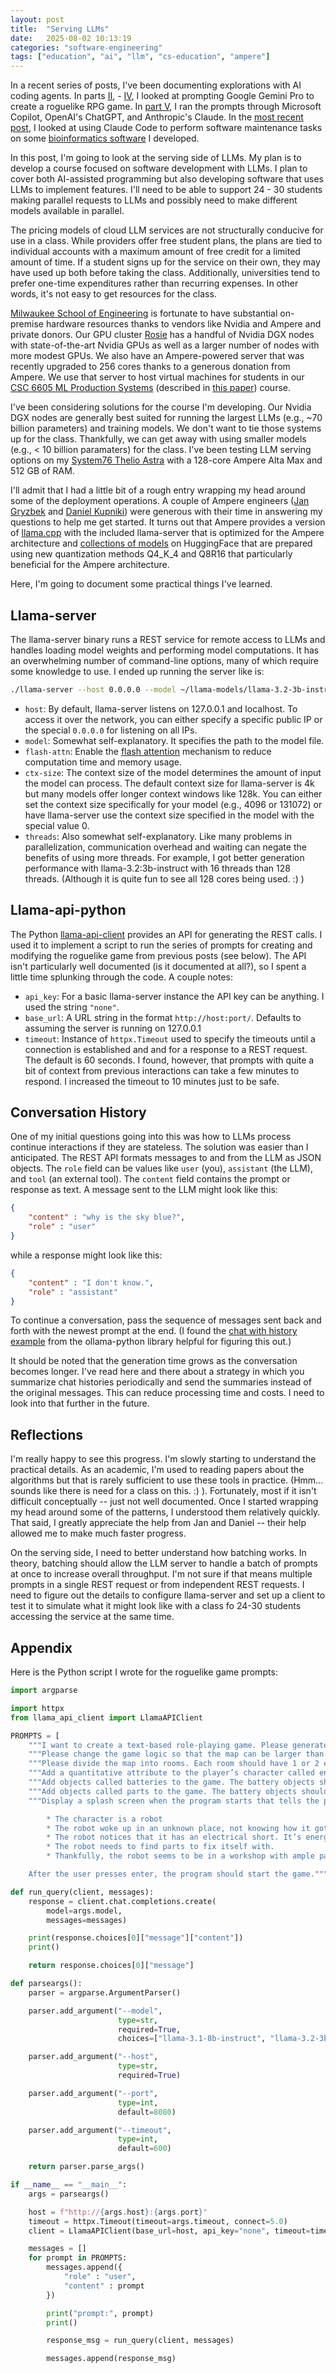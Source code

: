 ```yaml
---
layout: post
title:  "Serving LLMs"
date:   2025-08-02 10:13:19
categories: "software-engineering"
tags: ["education", "ai", "llm", "cs-education", "ampere"]
---
```


In a recent series of posts, I've been documenting explorations with AI coding agents. In parts [II](/software-engineering/2025/07/24/ai-programming-assistants-part-ii.html), -
[IV](/software-engineering/2025/07/26/ai-programming-assistants-part-iv.html), I looked at prompting
Google Gemini Pro to create a roguelike RPG game.  In [part V](/software-engineering/2025/07/27/ai-programming-assistants-part-v.html),
I ran the prompts through Microsoft Copilot, OpenAI's ChatGPT, and Anthropic's Claude.  In the
[most recent post](/software-engineering/2025/08/02/ai-programming-assistants-part-vi.html), I looked at using Claude Code
to perform software maintenance tasks on some [bioinformatics software](https://github.com/nowling-lab/asaph) I developed.

In this post, I'm going to look at the serving side of LLMs. My plan is to develop a course focused on software development
with LLMs.  I plan to cover both AI-assisted programming but also developing software that uses LLMs to implement features.
I'll need to be able to support 24 - 30 students making parallel requests to LLMs and possibly need to make different models
available in parallel.

The pricing models of cloud LLM services are not structurally conducive for use in a class.  While providers offer free student
plans, the plans are tied to individual accounts with a maximum amount of free credit for a limited amount of time.  If a
student signs up for the service on their own, they may have used up both before taking the class.  Additionally, universities
tend to prefer one-time expenditures rather than recurring expenses. In other words, it's not easy to get resources for the class.

[Milwaukee School of Engineering](https://www.msoe.edu/) is fortunate to have substantial on-premise hardware resources thanks
to vendors like Nvidia and Ampere and private donors. Our GPU cluster [Rosie](https://www.msoe.edu/about-msoe/news/details/rosie-msoe-s-supercomputer-gets-major-update/)
has a handful of Nvidia DGX nodes with state-of-the-art Nvidia GPUs as well as a larger number of nodes with more modest GPUs.
We also have an Ampere-powered server that was recently upgraded to 256 cores thanks to a generous donation from Ampere. We use
that server to host virtual machines for students in our [CSC 6605 ML Production Systems](catalog.msoe.edu/preview_course.php?catoid=43&coid=46068&print)
(described in [this paper](https://ieeexplore.ieee.org/abstract/document/10609876)) course.

I've been considering solutions for the course I'm developing.  Our Nvidia DGX nodes are generally best suited for running the
largest LLMs (e.g., ~70 billion parameters) and training models.  We don't want to tie those systems up for the class. Thankfully,
we can get away with using smaller models (e.g., < 10 billion paramaters) for the class.  I've been testing LLM serving options
on my [System76 Thelio Astra](https://system76.com/desktops/thelio-astra-a1.1-n1/configure) with a 128-core Ampere Alta Max and
512 GB of RAM.

I'll admit that I had a little bit of a rough entry wrapping my head around some of the deployment operations.  A couple of
Ampere engineers ([Jan Gryzbek](https://github.com/jan-grzybek-ampere) and [Daniel Kupniki](https://github.com/dkupnicki)) were generous
with their time in answering my questions to help me get started. It turns out that Ampere provides a version of [llama.cpp](https://github.com/AmpereComputingAI/llama.cpp)
with the included llama-server that is optimized for the Ampere architecture and [collections of models](https://huggingface.co/AmpereComputing)
on HuggingFace that are prepared using new quantization methods Q4_K_4 and Q8R16 that particularly beneficial for the Ampere architecture.

Here, I'm going to document some practical things I've learned.

## Llama-server
The llama-server binary runs a REST service for remote access to LLMs and handles loading model weights and performing model computations.
It has an overwhelming number of command-line options, many of which require some knowledge to use.  I ended up running the server
like is:

```bash
./llama-server --host 0.0.0.0 --model ~/llama-models/llama-3.2-3b-instruct-Q8R16.gguf --flash-attn --ctx-size 0 --threads 16
```

* `host`: By default, llama-server listens on 127.0.0.1 and localhost.  To access it over the network, you can either specify
  a specific public IP or the special `0.0.0.0` for listening on all IPs.
* `model`: Somewhat self-explanatory.  It specifies the path to the model file.
* `flash-attn`: Enable the [flash attention](https://arxiv.org/abs/2205.14135) mechanism to reduce computation time and memory usage.
* `ctx-size`: The context size of the model determines the amount of input the model can process. The default context size for llama-server
  is 4k but many models offer longer context windows like 128k. You can either set the context size specifically for your model
  (e.g., 4096 or 131072) or have llama-server use the context size specified in the model with the special value 0.
* `threads`: Also somewhat self-explanatory.  Like many problems in parallelization, communication overhead and waiting can negate
  the benefits of using more threads.  For example, I got better generation performance with llama-3.2:3b-instruct with 16 threads
  than 128 threads.  (Although it is quite fun to see all 128 cores being used.  :) )

## Llama-api-python
The Python [llama-api-client](https://github.com/meta-llama/llama-api-python) provides an API for generating the REST calls.
I used it to implement a script to run the series of prompts for creating and modifying the roguelike game from previous posts
(see below). The API isn't particularly well documented (is it documented at all?), so I spent a little time splunking through
the code.  A couple notes:

* `api_key`: For a basic llama-server instance the API key can be anything.  I used the string `"none"`.
* `base_url`: A URL string in the format `http://host:port/`.  Defaults to assuming the server is running on 127.0.0.1
* `timeout`: Instance of `httpx.Timeout` used to specify the timeouts until a connection is established and
  and for a response to a REST request.  The default is 60 seconds.  I found, however, that prompts with quite a bit
  of context from previous interactions can take a few minutes to respond.  I increased the timeout to 10 minutes
  just to be safe.

## Conversation History
One of my initial questions going into this was how to LLMs process continue interactions if they are stateless.
The solution was easier than I anticipated.  The REST API formats messages to and from the LLM as JSON objects.
The `role` field can be values like `user` (you), `assistant` (the LLM), and `tool` (an external tool). The `content`
field contains the prompt or response as text. A message sent to the LLM might look like this:

```json
{
	"content" : "why is the sky blue?",
	"role" : "user"
}
```

while a response might look like this:

```json
{
	"content" : "I don't know.",
	"role" : "assistant"
}
```

To continue a conversation, pass the sequence of messages sent back and forth with the newest prompt at the end.
(I found the [chat with history example](https://github.com/ollama/ollama-python/blob/main/examples/chat-with-history.py)
from the ollama-python library helpful for figuring this out.)

It should be noted that the generation time grows as the conversation becomes longer. I've read here and there about
a strategy in which you summarize chat histories periodically and send the summaries instead of the original messages.
This can reduce processing time and costs. I need to look into that further in the future.

## Reflections
I'm really happy to see this progress. I'm slowly starting to understand the practical details. As an academic, I'm used
to reading papers about the algorithms but that is rarely sufficient to use these tools in practice. (Hmm... sounds like
there is need for a class on this. :) ).  Fortunately, most if it isn't difficult conceptually -- just not well documented.
Once I started wrapping my head around some of the patterns, I understood them relatively quickly. That said, I greatly
appreciate the help from Jan and Daniel -- their help allowed me to make much faster progress.

On the serving side, I need to better understand how batching works.  In theory, batching should allow the LLM server
to handle a batch of prompts at once to increase overall throughput.  I'm not sure if that means multiple prompts
in a single REST request or from independent REST requests.  I need to figure out the details to configure llama-server
and set up a client to test it to simulate what it might look like with a class fo 24-30 students accessing the service
at the same time.

## Appendix
Here is the Python script I wrote for the roguelike game prompts:

```python
import argparse

import httpx
from llama_api_client import LlamaAPIClient

PROMPTS = [
    """I want to create a text-based role-playing game. Please generate a Python program that generates a map with borders displayed on the screen with stars and the user’s character displayed with an "@" symbol. The user should be able to move the character up, down, left, or right one space at a time by entering the letters w, s, a, and d. The user can enter the letter q to quit.  The character should not be able to cross the map’s borders. The map should be no larger than 80 by 25 characters.""",
    """Please change the game logic so that the map can be larger than 80 by 25. The game should only show a 80 by 25 region of the map on the console with the user’s character in the center. When the user moves, the displayed region of the map should be updated.""",
    """Please divide the map into rooms. Each room should have 1 or 2 entryways. The rooms should be connected by hallways.""",
    """Add a quantitative attribute to the player’s character called energy. It’s minimum value is 0, while it’s maximum value is 100. When the game starts, the character’s energy should be initialized to 100. After every turn, the energy should go down by 1 point. If the character’s energy reaches 0, the game is over, and the character has lost.""",
    """Add objects called batteries to the game. The battery objects should be displayed using the character "b". The game should start with 20 battery objects. The batteries should should be randomly distributed across the map inside the rooms. When the character’s position matches the position of a battery object, the character’s energy should be increased to the maximum amount (100) and the battery object should be removed from the game.""",
    """Add objects called parts to the game. The battery objects should be displayed using the character "p". The game should start with 5 parts objects. The parts should should be randomly distributed across the map inside the rooms. When the character’s position matches the position of a part, the character picks up the part, and the part should be removed from the game. When the character has collected all 5 parts, the rate at which the character’s energy drains should be decreased from 1 unit per move to 1 unit every 10 moves. In addition, display the message "Congratulations! You used the parts to fix your electrical short. Your energy level is no longer going to drain so quickly." """,
    """Display a splash screen when the program starts that tells the player the background story for the game. The story should include the following elements:

        * The character is a robot
        * The robot woke up in an unknown place, not knowing how it got there
        * The robot notices that it has an electrical short. It’s energy is draining quickly.
        * The robot needs to find parts to fix itself with.
        * Thankfully, the robot seems to be in a workshop with ample parts and batteries.

    After the user presses enter, the program should start the game."""]

def run_query(client, messages):
    response = client.chat.completions.create(
        model=args.model,
        messages=messages)

    print(response.choices[0]["message"]["content"])
    print()

    return response.choices[0]["message"]

def parseargs():
    parser = argparse.ArgumentParser()

    parser.add_argument("--model",
                        type=str,
                        required=True,
                        choices=["llama-3.1-8b-instruct", "llama-3.2-3b-instruct"])

    parser.add_argument("--host",
                        type=str,
                        required=True)

    parser.add_argument("--port",
                        type=int,
                        default=8080)

    parser.add_argument("--timeout",
                        type=int,
                        default=600)

    return parser.parse_args()

if __name__ == "__main__":
    args = parseargs()

    host = f"http://{args.host}:{args.port}"
    timeout = httpx.Timeout(timeout=args.timeout, connect=5.0)
    client = LlamaAPIClient(base_url=host, api_key="none", timeout=timeout)

    messages = []
    for prompt in PROMPTS:
        messages.append({
            "role" : "user",
            "content" : prompt
        })

        print("prompt:", prompt)
        print()

        response_msg = run_query(client, messages)

        messages.append(response_msg)
```

